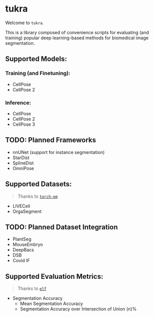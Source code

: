 # tukra

Welcome to `tukra`.

This is a library composed of convenience scripts for evaluating (and training) popular deep learning-based methods for biomedical image segmentation.

## Supported Models:

### Training (and Finetuning):
- CellPose
- CellPose 2

### Inference:
- CellPose
- CellPose 2
- CellPose 3

## TODO: Planned Frameworks
- nnUNet (support for instance segmentation)
- StarDist
- SplineDist
- OmniPose

## Supported Datasets:
> Thanks to <a href="https://github.com/constantinpape/torch-em">`torch-em`</a>
- LIVECell
- OrgaSegment

## TODO: Planned Dataset Integration
- PlantSeg
- MouseEmbryo
- DeepBacs
- DSB
- Covid IF

## Supported Evaluation Metrics:
> Thanks to <a href="">`elf`</a>
- Segmentation Accuracy
    - Mean Segmentation Accuracy
    - Segmentation Accuracy over Intersection of Union (n)%
